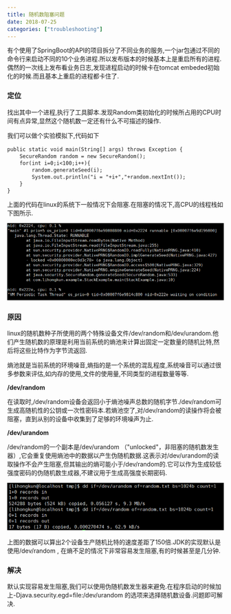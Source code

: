 ```yaml
---
title: 随机数阻塞问题
date: 2018-07-25
categories: ["troubleshooting"]
---
```


有个使用了SpringBoot的API的项目拆分了不同业务的服务,一个jar包通过不同的命令行来启动不同的10个业务进程.所以发布版本的时候基本上是重启所有的进程. 偶然的一次线上发布看业务日志,发现进程启动的时候卡在tomcat embeded初始化的时候.而且基本上重启的进程都卡住了.

<!--more-->

### 定位

找出其中一个进程,执行了工具脚本.发现Random类初始化的时候所占用的CPU时间有点异常,显然这个随机数一定还有什么不可描述的操作.


我们可以做个实验模拟下,代码如下

```
public static void main(String[] args) throws Exception {
	SecureRandom random = new SecureRandom();
	for(int i=0;i<100;i++){
		random.generateSeed(i);
		System.out.println("i = "+i+","+random.nextInt());
	}
}
```
上面的代码在linux的系统下一般情况下会阻塞.在阻塞的情况下,高CPU的线程栈如下图所示.

![image](jstack.png)

### 原因

linux的随机数种子所使用的两个特殊设备文件/dev/random和/dev/urandom.他们产生随机数的原理是利用当前系统的熵池来计算出固定一定数量的随机比特,然后将这些比特作为字节流返回.

熵池就是当前系统的环境噪音,熵指的是一个系统的混乱程度,系统噪音可以通过很多参数来评估,如内存的使用,文件的使用量,不同类型的进程数量等等.

**/dev/random**

在读取时,/dev/random设备会返回小于熵池噪声总数的随机字节./dev/random可生成高随机性的公钥或一次性密码本.若熵池空了,对/dev/random的读操作将会被阻塞，直到从别的设备中收集到了足够的环境噪声为止.

**/dev/urandom**

/dev/random的一个副本是/dev/urandom （"unlocked"，非阻塞的随机数发生器）,它会重复使用熵池中的数据以产生伪随机数据.这表示对/dev/urandom的读取操作不会产生阻塞,但其输出的熵可能小于/dev/random的.它可以作为生成较低强度密码的伪随机数生成器,不建议用于生成高强度长期密码.


![image](read_rate.png)

上图的数据可以算出2个设备生产随机比特的速度差距了150倍.JDK的实现默认是使用/dev/random , 在熵不足的情况下非常容易发生阻塞,有的时候甚至是几分钟.

### 解决

默认实现容易发生阻塞,我们可以使用伪随机数发生器来避免.在程序启动的时候加上-Djava.security.egd=file:/dev/urandom 的选项来选择随机数设备.问题即可解决.